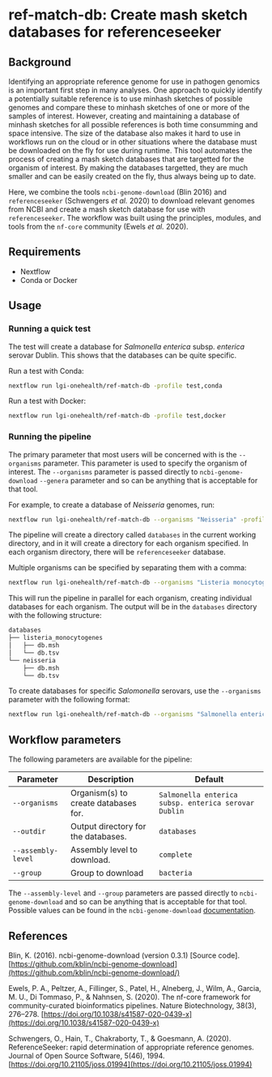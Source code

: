 # ref-match-db: Create mash sketch databases for referenceseeker

## Background

Identifying an appropriate reference genome for use in pathogen genomics is an 
important first step in many analyses. One approach to quickly identify a potentially
suitable reference is to use minhash sketches of possible genomes and compare these to
minhash sketches of one or more of the samples of interest. However, creating and 
maintaining a database of minhash sketches for all possible references is both time
consumming and space intensive. The size of the database also makes it hard to use in 
workflows run on the cloud or in other situations where the database must be downloaded 
on the fly for use during runtime. This tool automates the process of creating a mash
sketch databases that are targetted for the organism of interest. By making the databases
targetted, they are much smaller and can be easily created on the fly, thus always being
up to date.

Here, we combine the tools `ncbi-genome-download` (Blin 2016) and `referenceseeker` 
(Schwengers _et al._ 2020) to download relevant genomes from NCBI and create a mash sketch
database for use with `referenceseeker`. The workflow was built using the principles, 
modules, and tools from the `nf-core` community (Ewels _et al._ 2020).

## Requirements

* Nextflow
* Conda or Docker

## Usage

### Running a quick test

The test will create a database for _Salmonella enterica_ subsp. _enterica_ 
serovar Dublin. This shows that the databases can be quite specific. 

Run a test with Conda:

```bash
nextflow run lgi-onehealth/ref-match-db -profile test,conda
```

Run a test with Docker:

```bash
nextflow run lgi-onehealth/ref-match-db -profile test,docker
```

### Running the pipeline

The primary parameter that most users will be concerned with is the `--organisms`
parameter. This parameter is used to specify the organism of interest. The 
`--organisms` parameter is passed directly to `ncbi-genome-download` `--genera` 
parameter and so can be anything that is acceptable for that tool.

For example, to create a database of _Neisseria_ genomes, run:

```bash
nextflow run lgi-onehealth/ref-match-db --organisms "Neisseria" -profile docker
```

The pipeline will create a directory called `databases` in the current working directory, and in it will create a directory for each organism specified. In each organism directory, there will be `referenceseeker` database.

Multiple organisms can be specified by separating them with a comma:

```bash
nextflow run lgi-onehealth/ref-match-db --organisms "Listeria monocytogenes,Neisseria" -profile docker
```

This will run the pipeline in parallel for each organism, creating individual
databases for each organism. The output will be in the `databases` directory with the following structure:

```bash
databases
├── listeria_monocytogenes
│   ├── db.msh
│   └── db.tsv
└── neisseria
    ├── db.msh
    └── db.tsv
```


To create databases for specific _Salomonella_ serovars, use the `--organisms` parameter with the following format:

```bash
nextflow run lgi-onehealth/ref-match-db --organisms "Salmonella enterica subsp. enterica serovar Dublin" -profile docker
```

## Workflow parameters

The following parameters are available for the pipeline:

| Parameter          | Description                          | Default                                              |
| ------------------ | ------------------------------------ | ---------------------------------------------------- |
| `--organisms`      | Organism(s) to create databases for. | `Salmonella enterica subsp. enterica serovar Dublin` |
| `--outdir`         | Output directory for the databases.  | `databases`                                          |
| `--assembly-level` | Assembly level to download.          | `complete`                                           |
| `--group`          | Group to download                    | `bacteria`                                           |

The `--assembly-level` and `--group` parameters are passed directly to `ncbi-genome-download` and so can be anything that is acceptable for that tool.
Possible values can be found in the `ncbi-genome-download` [documentation](https://github.com/kblin/ncbi-genome-download).

## References

Blin, K. (2016). ncbi-genome-download (version 0.3.1) [Source code]. [https://github.com/kblin/ncbi-genome-download](https://github.com/kblin/ncbi-genome-download/)

Ewels, P. A., Peltzer, A., Fillinger, S., Patel, H., Alneberg, J., Wilm, A., Garcia, M. U., Di Tommaso, P., & Nahnsen, S. (2020). The nf-core framework for community-curated bioinformatics pipelines. Nature Biotechnology, 38(3), 276–278. [https://doi.org/10.1038/s41587-020-0439-x](https://doi.org/10.1038/s41587-020-0439-x)

Schwengers, O., Hain, T., Chakraborty, T., & Goesmann, A. (2020). ReferenceSeeker: rapid determination of appropriate reference genomes. Journal of Open Source Software, 5(46), 1994. [https://doi.org/10.21105/joss.01994](https://doi.org/10.21105/joss.01994)